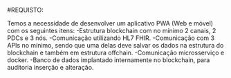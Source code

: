 #REQUISTO:

Temos a necessidade de desenvolver um aplicativo PWA (Web e móvel) com os seguintes itens:
  -Estrutura blockchain com no mínimo 2 canais, 2 PDCs e 3 nós.
  -Comunicação utilizando HL7 FHIR.
  -Comunicação com 3 APIs no mínimo, sendo que uma delas deve salvar os dados na estrutura do blockchain e também em estrutura offchain.
  -Comunicação microsserviço e docker.
  -Banco de dados implantado internamente no blockchain, para auditoria inserção e alteração.

